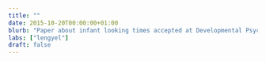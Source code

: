 ```yaml
---
title: ""
date: 2015-10-20T00:00:00+01:00
blurb: "Paper about infant looking times accepted at Developmental Psychology"
labs: ["lengyel"]
draft: false
---
```

